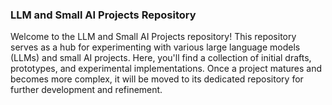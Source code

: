 ### LLM and Small AI Projects Repository

Welcome to the LLM and Small AI Projects repository! This repository serves as a hub for experimenting with various large language models (LLMs) and small AI projects. Here, you'll find a collection of initial drafts, prototypes, and experimental implementations. Once a project matures and becomes more complex, it will be moved to its dedicated repository for further development and refinement.
